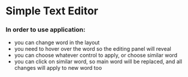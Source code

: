 # Simple Text Editor

### In order to use application:
+ you can change word in the layout
+ you need to hover over the word so the editing panel will reveal
+ you can choose whatever control to apply, or choose similar word
+ you can click on similar word, so main word will be replaced, and all changes will apply to new word too
